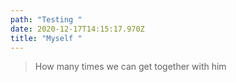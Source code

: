 ```yaml
---
path: "Testing "
date: 2020-12-17T14:15:17.970Z
title: "Myself "
---
```

> How many times we can get together with him